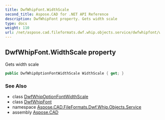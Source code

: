 ```yaml
---
title: DwfWhipFont.WidthScale
second_title: Aspose.CAD for .NET API Reference
description: DwfWhipFont property. Gets width scale
type: docs
weight: 110
url: /net/aspose.cad.fileformats.dwf.whip.objects.service/dwfwhipfont/widthscale/
---
```

## DwfWhipFont.WidthScale property

Gets width scale

```csharp
public DwfWhipOptionFontWidthScale WidthScale { get; }
```

### See Also

* class [DwfWhipOptionFontWidthScale](../../../aspose.cad.fileformats.dwf.whip.objects.service.font/dwfwhipoptionfontwidthscale/)
* class [DwfWhipFont](../)
* namespace [Aspose.CAD.FileFormats.Dwf.Whip.Objects.Service](../../dwfwhipfont/)
* assembly [Aspose.CAD](../../../)


